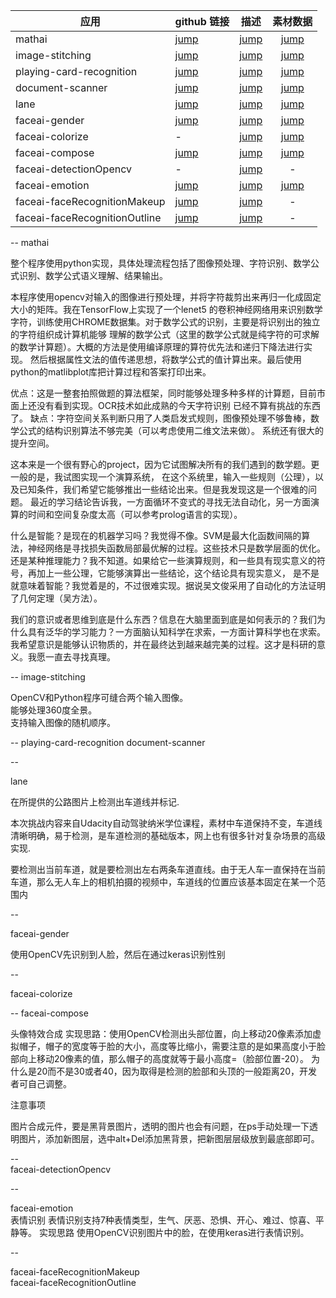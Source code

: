 
| 应用        | github 链接   |  描述 | 素材数据|
| --------   | :-----   | :----: | :----: |
| mathai        | [jump](https://github.com/Roujack/mathAI)     |   [jump](#mathai)    |[jump](https://github.com/Roujack/mathAI/tree/master/%E7%B3%BB%E7%BB%9F%E4%BB%A3%E7%A0%81(code)/testImgs)|
| image-stitching        | [jump](https://github.com/pavanpn/Image-Stitching)     |   [jump](#image-stitching)    |[jump](https://github.com/pavanpn/Image-Stitching/tree/master/images)|
| playing-card-recognition        | [jump](https://github.com/arnabdotorg/Playing-Card-Recognition)      |   [jump](#playing-card-recognition)    |[jump](data/Playing-Card-Recognition)|
| document-scanner       | [jump](https://github.com/andrewdcampbell/OpenCV-Document-Scanner)     |   [jump](#document-scanner)    |[jump](https://github.com/andrewdcampbell/OpenCV-Document-Scanner/tree/master/sample_images)|
| lane     | [jump](https://github.com/ex2tron/OpenCV-Python-Tutorial/tree/master/%E6%8C%91%E6%88%98%E4%BB%BB%E5%8A%A13%EF%BC%9A%E8%BD%A6%E9%81%93%E6%A3%80%E6%B5%8B#%E5%BC%95%E7%94%A8)    |   [jump](#lane)    |[jump](data/lane)|
| faceai-gender     | [jump](https://github.com/vipstone/faceai/blob/master/doc/gender.md)    |   [jump](#faceai-gender)    |[jump](https://github.com/vipstone/faceai/blob/master/faceai/img/gather.png)|
| faceai-colorize    | -    |   [jump](#faceai-colorize)    |[jump](https://github.com/vipstone/faceai/tree/master/faceai/img/colorize)|
| faceai-compose   | [jump](https://github.com/vipstone/faceai/blob/master/doc/compose.md)     |   [jump](#faceai-compose)    |[jump](https://github.com/vipstone/faceai/tree/master/faceai/img/compose)|
| faceai-detectionOpencv   | -     |   [jump](#faceai-detectionOpencv)    |-|
| faceai-emotion  | [jump](https://github.com/vipstone/faceai/blob/master/doc/emotion.md)    |   [jump](#faceai-emotion)    |[jump](https://github.com/vipstone/faceai/blob/master/faceai/img/emotion/happy.png)|
| faceai-faceRecognitionMakeup  | [jump](https://github.com/vipstone/faceai/blob/master/doc/faceRecognitionMakeup.md)    |   [jump](#faceai-faceRecognitionMakeup)    |-|
| faceai-faceRecognitionOutline   | [jump](https://github.com/vipstone/faceai/blob/master/doc/faceRecognitionOutline.md)     |   [jump](#faceai-faceRecognitionOutline)    |-|



--
<span id = "mathai"> mathai </span>

整个程序使用python实现，具体处理流程包括了图像预处理、字符识别、数学公式识别、数学公式语义理解、结果输出。

本程序使用opencv对输入的图像进行预处理，并将字符裁剪出来再归一化成固定大小的矩阵。我在TensorFlow上实现了一个lenet5 的卷积神经网络用来识别数学字符，训练使用CHROME数据集。对于数学公式的识别，主要是将识别出的独立的字符组织成计算机能够 理解的数学公式（这里的数学公式就是纯字符的可求解的数学计算题）。大概的方法是使用编译原理的算符优先法和递归下降法进行实现。 然后根据属性文法的值传递思想，将数学公式的值计算出来。最后使用python的matlibplot库把计算过程和答案打印出来。

优点：这是一整套拍照做题的算法框架，同时能够处理多种多样的计算题，目前市面上还没有看到实现。OCR技术如此成熟的今天字符识别 已经不算有挑战的东西了。 缺点：字符空间关系判断只用了人类启发式规则，图像预处理不够鲁棒，数学公式的结构识别算法不够完美（可以考虑使用二维文法来做）。 系统还有很大的提升空间。

这本来是一个很有野心的project，因为它试图解决所有的我们遇到的数学题。更一般的是，我试图实现一个演算系统， 在这个系统里，输入一些规则（公理），以及已知条件，我们希望它能够推出一些结论出来。但是我发现这是一个很难的问题。 最近的学习结论告诉我，一方面循环不变式的寻找无法自动化，另一方面演算的时间和空间复杂度太高（可以参考prolog语言的实现）。

什么是智能？是现在的机器学习吗？我觉得不像。SVM是最大化函数间隔的算法，神经网络是寻找损失函数局部最优解的过程。这些技术只是数学层面的优化。 还是某种推理能力？我不知道。如果给它一些演算规则，和一些具有现实意义的符号，再加上一些公理，它能够演算出一些结论，这个结论具有现实意义， 是不是就意味着智能？我觉着是的，不过很难实现。据说吴文俊采用了自动化的方法证明了几何定理（吴方法）。

我们的意识或者思维到底是什么东西？信息在大脑里面到底是如何表示的？我们为什么具有泛华的学习能力？一方面脑认知科学在求索，一方面计算科学也在求索。 我希望意识是能够认识物质的，并在最终达到越来越完美的过程。这才是科研的意义。我愿一直去寻找真理。


--
<span id = "image-stitching"> image-stitching </span>

OpenCV和Python程序可缝合两个输入图像。  
能够处理360度全景。  
支持输入图像的随机顺序。  


--
<span id = "playing-card-recognition"> playing-card-recognition </span>
<span id = "document-scanner"> document-scanner </span>

--

<span id = "lane"> lane </span>  

在所提供的公路图片上检测出车道线并标记.   

本次挑战内容来自Udacity自动驾驶纳米学位课程，素材中车道保持不变，车道线清晰明确，易于检测，是车道检测的基础版本，网上也有很多针对复杂场景的高级实现.   

要检测出当前车道，就是要检测出左右两条车道直线。由于无人车一直保持在当前车道，那么无人车上的相机拍摄的视频中，车道线的位置应该基本固定在某一个范围内  

--


<span id = "faceai-gender"> faceai-gender </span>  

使用OpenCV先识别到人脸，然后在通过keras识别性别

-- 

<span id = "faceai-colorize"> faceai-colorize </span>  

--
<span id = "faceai-compose"> faceai-compose </span>  

头像特效合成
实现思路：使用OpenCV检测出头部位置，向上移动20像素添加虚拟帽子，帽子的宽度等于脸的大小，高度等比缩小，需要注意的是如果高度小于脸部向上移动20像素的值，那么帽子的高度就等于最小高度=（脸部位置-20）。 为什么是20而不是30或者40，因为取得是检测的脸部和头顶的一般距离20，开发者可自己调整。

注意事项

图片合成元件，要是黑背景图片，透明的图片也会有问题，在ps手动处理一下透明图片，添加新图层，选中alt+Del添加黑背景，把新图层层级放到最底部即可。 


--  
<span id = "faceai-detectionOpencv"> faceai-detectionOpencv </span>   

--

<span id = "faceai-emotion"> faceai-emotion </span>  
表情识别
表情识别支持7种表情类型，生气、厌恶、恐惧、开心、难过、惊喜、平静等。
实现思路
使用OpenCV识别图片中的脸，在使用keras进行表情识别。  


--

<span id = "faceai-faceRecognitionMakeup"> faceai-faceRecognitionMakeup </span>  
<span id = "faceai-faceRecognitionOutline"> faceai-faceRecognitionOutline </span>  
  